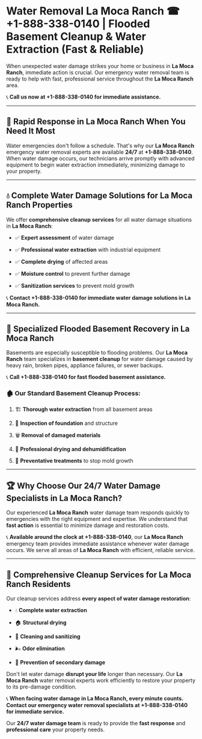 # Water Removal La Moca Ranch ☎ +1-888-338-0140 | Flooded Basement Cleanup & Water Extraction (Fast & Reliable)

When unexpected water damage strikes your home or business in **La Moca Ranch**, immediate action is crucial. Our emergency water removal team is ready to help with fast, professional service throughout the **La Moca Ranch** area. 

📞 **Call us now at +1-888-338-0140 for immediate assistance.**
---
## 🚀 Rapid Response in La Moca Ranch When You Need It Most
Water emergencies don't follow a schedule. That's why our **La Moca Ranch** emergency water removal experts are available **24/7** at **+1-888-338-0140**. When water damage occurs, our technicians arrive promptly with advanced equipment to begin water extraction immediately, minimizing damage to your property.
---
## 💧 Complete Water Damage Solutions for La Moca Ranch Properties
We offer **comprehensive cleanup services** for all water damage situations in **La Moca Ranch**:
- ✅ **Expert assessment** of water damage  
- ✅ **Professional water extraction** with industrial equipment  
- ✅ **Complete drying** of affected areas  
- ✅ **Moisture control** to prevent further damage  
- ✅ **Sanitization services** to prevent mold growth  
📞 **Contact +1-888-338-0140 for immediate water damage solutions in La Moca Ranch.**
---
## 🌊 Specialized Flooded Basement Recovery in La Moca Ranch
Basements are especially susceptible to flooding problems. Our **La Moca Ranch** team specializes in **basement cleanup** for water damage caused by heavy rain, broken pipes, appliance failures, or sewer backups. 
📞 **Call +1-888-338-0140 for fast flooded basement assistance.**
### 🏚️ Our Standard Basement Cleanup Process:
1. 🏗️ **Thorough water extraction** from all basement areas  
2. 🔎 **Inspection of foundation** and structure  
3. 🗑️ **Removal of damaged materials**  
4. 💨 **Professional drying and dehumidification**  
5. 🚫 **Preventative treatments** to stop mold growth  
---
## 🏆 Why Choose Our 24/7 Water Damage Specialists in La Moca Ranch?
Our experienced **La Moca Ranch** water damage team responds quickly to emergencies with the right equipment and expertise. We understand that **fast action** is essential to minimize damage and restoration costs.
📞 **Available around the clock at +1-888-338-0140**, our **La Moca Ranch** emergency team provides immediate assistance whenever water damage occurs. We serve all areas of **La Moca Ranch** with efficient, reliable service.
---
## 🧹 Comprehensive Cleanup Services for La Moca Ranch Residents
Our cleanup services address **every aspect of water damage restoration**:
- 💧 **Complete water extraction**  
- 🏠 **Structural drying**  
- 🧼 **Cleaning and sanitizing**  
- 🌬️ **Odor elimination**  
- 🚫 **Prevention of secondary damage**  
Don't let water damage **disrupt your life** longer than necessary. Our **La Moca Ranch** water removal experts work efficiently to restore your property to its pre-damage condition.
📞 **When facing water damage in La Moca Ranch, every minute counts. Contact our emergency water removal specialists at +1-888-338-0140 for immediate service.**
Our **24/7 water damage team** is ready to provide the **fast response** and **professional care** your property needs.
